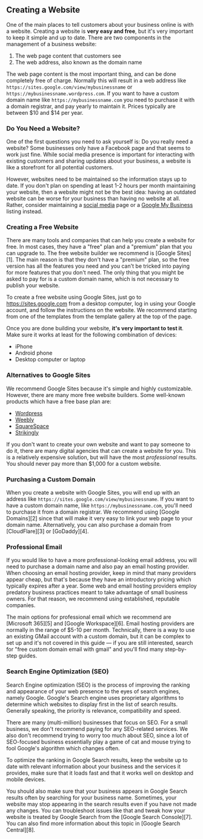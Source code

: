 ## Creating a Website <a name="creating-a-website"></a>

One of the main places to tell customers about your business online is with a website. Creating a
website is **very easy and free**, but it's very important to keep it simple and up to date. There
are two components in the management of a business website:

1. The web page content that customers see
1. The web address, also known as the domain name

The web page content is the most important thing, and can be done completely free of charge.
Normally this will result in a web address like `https://sites.google.com/view/mybusinessname` or
`https://mybusinessname.wordpress.com`. If you want to have a custom domain name like
`https://mybusinessname.com` you need to purchase it with a domain registrar, and pay yearly to
maintain it. Prices typically are between $10 and $14 per year.


### Do You Need a Website?

One of the first questions you need to ask yourself is: Do you really need a website? Some
businesses only have a Facebook page and that seems to work just fine. While social media presence
is important for interacting with existing customers and sharing updates about your business, a
website is like a storefront for all potential customers.

However, websites need to be maintained so the information stays up to date. If you don't plan on
spending at least 1-2 hours per month maintaining your website, then a website might not be the best
idea: having an outdated website can be worse for your business than having no website at all.
Rather, consider maintaining a [social media](#social-media) page or a
[Google My Business](#google-my-business) listing instead.


### Creating a Free Website

There are many tools and companies that can help you create a website for free. In most cases, they
have a "free" plan and a "premium" plan that you can upgrade to. The free website builder we
recommend is [Google Sites][1]. The main reason is that they don't have a "premium" plan, so the
free version has all the features you need and you can't be tricked into paying for more features
that you don't need. The only thing that you might be asked to pay for is a custom domain name,
which is not necessary to publish your website.

To create a free website using Google Sites, just go to <https://sites.google.com> from a desktop
computer, log in using your Google account, and follow the instructions on the website. We recommend
starting from one of the templates from the template gallery at the top of the page.

Once you are done building your website, **it's very important to test it**. Make sure it works at
least for the following combination of devices:

* iPhone
* Android phone
* Desktop computer or laptop


### Alternatives to Google Sites

We recommend Google Sites because it's simple and highly customizable. However, there are many more
free website builders. Some well-known products which have a free base plan are:

* [Wordpress](https://wordpress.com)
* [Weebly](https://weebly.com)
* [SquareSpace](https://squarespace.com)
* [Strikingly](https://strikingly.com)

If you don't want to create your own website and want to pay someone to do it, there are many
digital agencies that can create a website for you. This is a relatively expensive solution, but
will have the most *professional* results. You should never pay more than $1,000 for a custom
website.


### Purchasing a Custom Domain

When you create a website with Google Sites, you will end up with an address like
`https://sites.google.com/view/mybusinessname`. If you want to have a custom domain name, like
`https://mybusinessname.com`, you'll need to purchase it from a domain registrar. We recommend using
[Google Domains][2] since that will make it very easy to link your web page to your domain name.
Alternatively, you can also purchase a domain from [CloudFlare][3] or [GoDaddy][4].


### Professional Email

If you would like to have a more professional-looking email address, you will need to purchase a
domain name and also pay an email hosting provider. When choosing an email hosting provider, keep
in mind that many providers appear cheap, but that's because they have an introductory pricing which
typically expires after a year. Some web and email hosting providers employ predatory business
practices meant to take advantage of small business owners. For that reason, we recommend using
established, reputable companies.

The main options for professional email which we recommend are [Microsoft 365][5] and
[Google Workspace][6]. Email hosting providers are normally in the range of $5-10 per month.
Technically, there is a way to use an existing GMail account with a custom domain, but it can be
complex to set up and it's not covered in this guide — if you are still interested, search for "free
custom domain email with gmail" and you'll find many step-by-step guides.


### Search Engine Optimization (SEO)

Search Engine optimization (SEO) is the process of improving the ranking and appearance of your web
presence to the eyes of search engines, namely Google. Google's Search engine uses proprietary
algorithms to determine which websites to display first in the list of search results. Generally
speaking, the priority is relevance, compatibility and speed.

There are many (multi-million) businesses that focus on SEO. For a small business, we don't
recommend paying for any SEO-related services. We also don't recommend trying to worry too much
about SEO, since a lot of SEO-focused business essentially play a game of cat and mouse trying to
fool Google's algorithm which changes often.

To optimize the ranking in Google Search results, keep the website up to date with relevant
information about your business and the services it provides, make sure that it loads fast and that
it works well on desktop and mobile devices.

You should also make sure that your business appears in Google Search results often by searching for
your business name. Sometimes, your website may stop appearing in the search results even if you
have not made any changes. You can troubleshoot issues like that and tweak how your website is
treated by Google Search from the [Google Search Console][7]. You can also find more information
about this topic in [Google Search Central][8].

